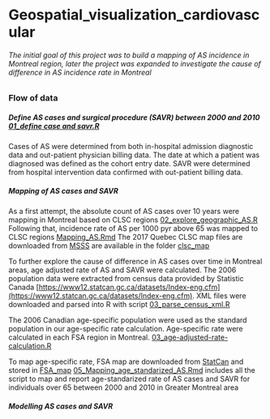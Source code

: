 # Geospatial_visualization_cardiovascular

###### The initial goal of this project was to build a mapping of AS incidence in Montreal region, later the project was expanded to investigate the cause of difference in AS incidence rate in Montreal

### Flow of data
##### Define AS cases and surgical procedure (SAVR) between 2000 and 2010 [01_define case and savr.R](https://github.com/nancyzhu24/Geospatial_visualization_cardiovascular/blob/master/01_define%20case%20and%20savr.R)
Cases of AS were determined from both in-hospital admission diagnostic data and out-patient physician billing data. The date at which a patient was diagnosed was defined as the cohort entry date. SAVR were determined from hospital intervention data confirmed with out-patient billing data.

##### Mapping of AS cases and SAVR
As a first attempt, the absolute count of AS cases over 10 years were mapping in Montreal based on CLSC regions [02_explore_geographic_AS.R](https://github.com/nancyzhu24/Geospatial_visualization_cardiovascular/blob/master/02_explore_geographic_AS.R) Following that, incidence rate of AS per 1000 pyr above 65 was mapped to CLSC regions [Mapping_AS.Rmd](https://github.com/nancyzhu24/Geospatial_visualization_cardiovascular/blob/master/Mapping_AS.Rmd) The 2017 Quebec CLSC map files are downloaded from [MSSS](http://www.msss.gouv.qc.ca/professionnels/informations-geographiques-et-de-population/information-geographique/)   are available in the folder [clsc_map](https://github.com/nancyzhu24/Geospatial_visualization_cardiovascular/tree/master/clsc_map) 

To further explore the cause of difference in AS cases over time in Montreal areas, age adjusted rate of AS and SAVR were calculated. The 2006 population data were extracted from census data provided by Statistic Canada [https://www12.statcan.gc.ca/datasets/Index-eng.cfm](https://www12.statcan.gc.ca/datasets/Index-eng.cfm). XML files were downloaded and parsed into R with script [03_parse_census_xml.R](https://github.com/nancyzhu24/Geospatial_visualization_cardiovascular/blob/master/03_parse_census_xml.R)

The 2006 Canadian age-specific population were used as the standard population in our age-specific rate calculation. Age-specific rate were calculated in each FSA region in Montreal. [03_age-adjusted-rate-calculation.R](https://github.com/nancyzhu24/Geospatial_visualization_cardiovascular/blob/master/03_age-adjusted-rate-calculation.R)

To map age-specific rate, FSA map are downloaded from [StatCan](https://www12.statcan.gc.ca/census-recensement/2011/geo/bound-limit/bound-limit-eng.cfm) and stored in [FSA_map](https://github.com/nancyzhu24/Geospatial_visualization_cardiovascular/tree/master/FSA_map) 
[05_Mapping_age_standarized_AS.Rmd](https://github.com/nancyzhu24/Geospatial_visualization_cardiovascular/blob/master/05_Mapping_age_standarized_AS.Rmd) includes all the script to map and report age-standarized rate of AS cases and SAVR for individuals over 65 between 2000 and 2010 in Greater Montreal area

##### Modelling AS cases and SAVR

